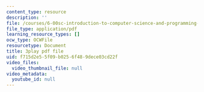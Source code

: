```yaml
---
content_type: resource
description: ''
file: /courses/6-00sc-introduction-to-computer-science-and-programming-spring-2011/f715d2e55f09b0256f489dece03cd22f_K1w2o5i0NGQ.pdf
file_type: application/pdf
learning_resource_types: []
ocw_type: OCWFile
resourcetype: Document
title: 3play pdf file
uid: f715d2e5-5f09-b025-6f48-9dece03cd22f
video_files:
  video_thumbnail_file: null
video_metadata:
  youtube_id: null
---
```


